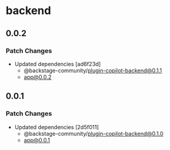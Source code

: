 # backend

## 0.0.2

### Patch Changes

- Updated dependencies [ad6f23d]
  - @backstage-community/plugin-copilot-backend@0.1.1
  - app@0.0.2

## 0.0.1

### Patch Changes

- Updated dependencies [2d5f011]
  - @backstage-community/plugin-copilot-backend@0.1.0
  - app@0.0.1
